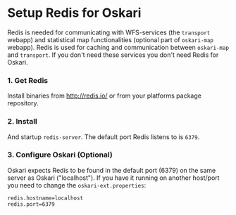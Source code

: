 # Setup Redis for Oskari

Redis is needed for communicating with WFS-services (the `transport` webapp) and statistical map functionalities (optional part of `oskari-map` webapp). Redis is used for caching and communication between `oskari-map` and `transport`. If you don't need these services you don't need Redis for Oskari.

### 1. Get Redis

Install binaries from http://redis.io/ or from your platforms package repository.

### 2. Install

And startup `redis-server`. The default port Redis listens to is `6379`.

### 3. Configure Oskari (Optional)

Oskari expects Redis to be found in the default port (6379) on the same server as Oskari ("localhost"). If you have it running on another host/port you need
to change the `oskari-ext.properties`:

	redis.hostname=localhost
	redis.port=6379
